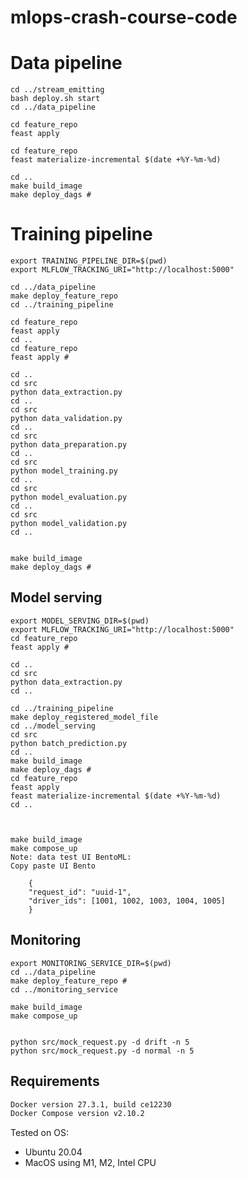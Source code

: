 # mlops-crash-course-code

# Data pipeline
    cd ../stream_emitting
    bash deploy.sh start
    cd ../data_pipeline

    cd feature_repo
    feast apply

    cd feature_repo
    feast materialize-incremental $(date +%Y-%m-%d)

    cd ..
    make build_image
    make deploy_dags # 

# Training pipeline
    export TRAINING_PIPELINE_DIR=$(pwd)
    export MLFLOW_TRACKING_URI="http://localhost:5000"

    cd ../data_pipeline
    make deploy_feature_repo 
    cd ../training_pipeline

    cd feature_repo
    feast apply 
    cd ..
    cd feature_repo
    feast apply # 

    cd ..
    cd src
    python data_extraction.py
    cd ..
    cd src
    python data_validation.py
    cd ..
    cd src
    python data_preparation.py
    cd ..
    cd src
    python model_training.py
    cd ..
    cd src
    python model_evaluation.py
    cd ..
    cd src
    python model_validation.py
    cd ..


    make build_image
    make deploy_dags # 

## Model serving
    export MODEL_SERVING_DIR=$(pwd)
    export MLFLOW_TRACKING_URI="http://localhost:5000"
    cd feature_repo
    feast apply # 

    cd ..
    cd src
    python data_extraction.py
    cd ..

    cd ../training_pipeline
    make deploy_registered_model_file
    cd ../model_serving
    cd src
    python batch_prediction.py
    cd ..
    make build_image
    make deploy_dags # 
    cd feature_repo
    feast apply
    feast materialize-incremental $(date +%Y-%m-%d)
    cd ..



    make build_image
    make compose_up
    Note: data test UI BentoML:
    Copy paste UI Bento

        {
        "request_id": "uuid-1",
        "driver_ids": [1001, 1002, 1003, 1004, 1005]
        }

## Monitoring
    export MONITORING_SERVICE_DIR=$(pwd)
    cd ../data_pipeline
    make deploy_feature_repo # 
    cd ../monitoring_service

    make build_image
    make compose_up


    python src/mock_request.py -d drift -n 5
    python src/mock_request.py -d normal -n 5

## Requirements

```bash
Docker version 27.3.1, build ce12230
Docker Compose version v2.10.2
```

Tested on OS:

-   Ubuntu 20.04
-   MacOS using M1, M2, Intel CPU
